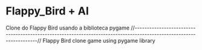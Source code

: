 # Flappy_Bird + AI
Clone do Flappy Bird usando a biblioteca pygame
//--------------------------------------------------------------------------------------------------------------------//
Flappy Bird clone game using pygame library
